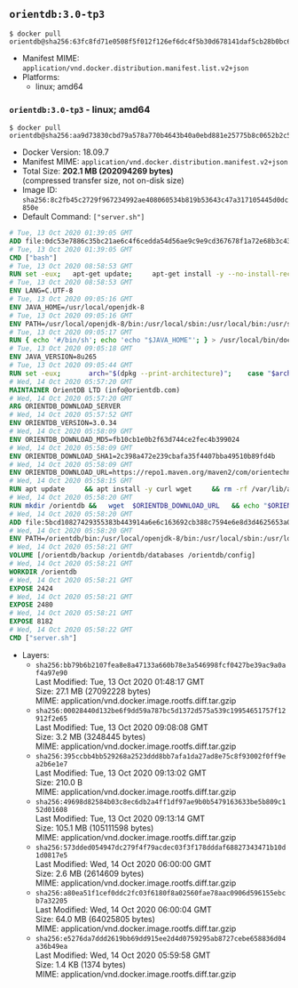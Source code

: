 ## `orientdb:3.0-tp3`

```console
$ docker pull orientdb@sha256:63fc8fd71e0508f5f012f126ef6dc4f5b30d678141daf5cb28b0bc6e28218ec0
```

-	Manifest MIME: `application/vnd.docker.distribution.manifest.list.v2+json`
-	Platforms:
	-	linux; amd64

### `orientdb:3.0-tp3` - linux; amd64

```console
$ docker pull orientdb@sha256:aa9d73830cbd79a578a770b4643b40a0ebd881e25775b8c0652b2c52fe669a86
```

-	Docker Version: 18.09.7
-	Manifest MIME: `application/vnd.docker.distribution.manifest.v2+json`
-	Total Size: **202.1 MB (202094269 bytes)**  
	(compressed transfer size, not on-disk size)
-	Image ID: `sha256:8c2fb45c2729f967234992ae408060534b819b53643c47a317105445d0dc850e`
-	Default Command: `["server.sh"]`

```dockerfile
# Tue, 13 Oct 2020 01:39:05 GMT
ADD file:0dc53e7886c35bc21ae6c4f6cedda54d56ae9c9e9cd367678f1a72e68b3c43d4 in / 
# Tue, 13 Oct 2020 01:39:05 GMT
CMD ["bash"]
# Tue, 13 Oct 2020 08:58:53 GMT
RUN set -eux; 	apt-get update; 	apt-get install -y --no-install-recommends 		ca-certificates p11-kit 	; 	rm -rf /var/lib/apt/lists/*
# Tue, 13 Oct 2020 08:58:53 GMT
ENV LANG=C.UTF-8
# Tue, 13 Oct 2020 09:05:16 GMT
ENV JAVA_HOME=/usr/local/openjdk-8
# Tue, 13 Oct 2020 09:05:16 GMT
ENV PATH=/usr/local/openjdk-8/bin:/usr/local/sbin:/usr/local/bin:/usr/sbin:/usr/bin:/sbin:/bin
# Tue, 13 Oct 2020 09:05:17 GMT
RUN { echo '#/bin/sh'; echo 'echo "$JAVA_HOME"'; } > /usr/local/bin/docker-java-home && chmod +x /usr/local/bin/docker-java-home && [ "$JAVA_HOME" = "$(docker-java-home)" ]
# Tue, 13 Oct 2020 09:05:18 GMT
ENV JAVA_VERSION=8u265
# Tue, 13 Oct 2020 09:05:44 GMT
RUN set -eux; 		arch="$(dpkg --print-architecture)"; 	case "$arch" in 		amd64 | i386:x86-64) downloadUrl=https://github.com/AdoptOpenJDK/openjdk8-upstream-binaries/releases/download/jdk8u265-b01/OpenJDK8U-jdk_x64_linux_8u265b01.tar.gz ;; 		*) echo >&2 "error: unsupported architecture: '$arch'"; exit 1 ;; 	esac; 		savedAptMark="$(apt-mark showmanual)"; 	apt-get update; 	apt-get install -y --no-install-recommends 		dirmngr 		gnupg 		wget 	; 	rm -rf /var/lib/apt/lists/*; 		wget -O openjdk.tgz.asc "$downloadUrl.sign"; 	wget -O openjdk.tgz "$downloadUrl" --progress=dot:giga; 		export GNUPGHOME="$(mktemp -d)"; 	gpg --batch --keyserver ha.pool.sks-keyservers.net --keyserver-options no-self-sigs-only --recv-keys CA5F11C6CE22644D42C6AC4492EF8D39DC13168F; 	gpg --batch --keyserver ha.pool.sks-keyservers.net --recv-keys EAC843EBD3EFDB98CC772FADA5CD6035332FA671; 	gpg --batch --list-sigs --keyid-format 0xLONG CA5F11C6CE22644D42C6AC4492EF8D39DC13168F 		| tee /dev/stderr 		| grep '0xA5CD6035332FA671' 		| grep 'Andrew Haley'; 	gpg --batch --verify openjdk.tgz.asc openjdk.tgz; 	gpgconf --kill all; 	rm -rf "$GNUPGHOME"; 		mkdir -p "$JAVA_HOME"; 	tar --extract 		--file openjdk.tgz 		--directory "$JAVA_HOME" 		--strip-components 1 		--no-same-owner 	; 	rm openjdk.tgz*; 			apt-mark auto '.*' > /dev/null; 	[ -z "$savedAptMark" ] || apt-mark manual $savedAptMark > /dev/null; 	apt-get purge -y --auto-remove -o APT::AutoRemove::RecommendsImportant=false; 		{ 		echo '#!/usr/bin/env bash'; 		echo 'set -Eeuo pipefail'; 		echo 'if ! [ -d "$JAVA_HOME" ]; then echo >&2 "error: missing JAVA_HOME environment variable"; exit 1; fi'; 		echo 'cacertsFile=; for f in "$JAVA_HOME/lib/security/cacerts" "$JAVA_HOME/jre/lib/security/cacerts"; do if [ -e "$f" ]; then cacertsFile="$f"; break; fi; done'; 		echo 'if [ -z "$cacertsFile" ] || ! [ -f "$cacertsFile" ]; then echo >&2 "error: failed to find cacerts file in $JAVA_HOME"; exit 1; fi'; 		echo 'trust extract --overwrite --format=java-cacerts --filter=ca-anchors --purpose=server-auth "$cacertsFile"'; 	} > /etc/ca-certificates/update.d/docker-openjdk; 	chmod +x /etc/ca-certificates/update.d/docker-openjdk; 	/etc/ca-certificates/update.d/docker-openjdk; 		find "$JAVA_HOME/lib" -name '*.so' -exec dirname '{}' ';' | sort -u > /etc/ld.so.conf.d/docker-openjdk.conf; 	ldconfig; 		javac -version; 	java -version
# Wed, 14 Oct 2020 05:57:20 GMT
MAINTAINER OrientDB LTD (info@orientdb.com)
# Wed, 14 Oct 2020 05:57:20 GMT
ARG ORIENTDB_DOWNLOAD_SERVER
# Wed, 14 Oct 2020 05:57:52 GMT
ENV ORIENTDB_VERSION=3.0.34
# Wed, 14 Oct 2020 05:58:09 GMT
ENV ORIENTDB_DOWNLOAD_MD5=fb10cb1e0b2f63d744ce2fec4b399024
# Wed, 14 Oct 2020 05:58:09 GMT
ENV ORIENTDB_DOWNLOAD_SHA1=2c398a472e239cbafa35f4407bba49510b89fd4b
# Wed, 14 Oct 2020 05:58:09 GMT
ENV ORIENTDB_DOWNLOAD_URL=https://repo1.maven.org/maven2/com/orientechnologies/orientdb-tp3/3.0.34/orientdb-tp3-3.0.34.tar.gz
# Wed, 14 Oct 2020 05:58:15 GMT
RUN apt update     && apt install -y curl wget     && rm -rf /var/lib/apt/lists/*
# Wed, 14 Oct 2020 05:58:20 GMT
RUN mkdir /orientdb &&   wget  $ORIENTDB_DOWNLOAD_URL   && echo "$ORIENTDB_DOWNLOAD_MD5 *orientdb-tp3-$ORIENTDB_VERSION.tar.gz" | md5sum -c -   && echo "$ORIENTDB_DOWNLOAD_SHA1 *orientdb-tp3-$ORIENTDB_VERSION.tar.gz" | sha1sum -c -   && tar -xvzf orientdb-tp3-$ORIENTDB_VERSION.tar.gz -C /orientdb --strip-components=1   && rm orientdb-tp3-$ORIENTDB_VERSION.tar.gz   && rm -rf /orientdb/databases/*
# Wed, 14 Oct 2020 05:58:20 GMT
ADD file:5bcd10827429355383b443914a6e6c163692cb388c7594e6e8d3d4625653a011 in /orientdb/config 
# Wed, 14 Oct 2020 05:58:20 GMT
ENV PATH=/orientdb/bin:/usr/local/openjdk-8/bin:/usr/local/sbin:/usr/local/bin:/usr/sbin:/usr/bin:/sbin:/bin
# Wed, 14 Oct 2020 05:58:21 GMT
VOLUME [/orientdb/backup /orientdb/databases /orientdb/config]
# Wed, 14 Oct 2020 05:58:21 GMT
WORKDIR /orientdb
# Wed, 14 Oct 2020 05:58:21 GMT
EXPOSE 2424
# Wed, 14 Oct 2020 05:58:21 GMT
EXPOSE 2480
# Wed, 14 Oct 2020 05:58:21 GMT
EXPOSE 8182
# Wed, 14 Oct 2020 05:58:22 GMT
CMD ["server.sh"]
```

-	Layers:
	-	`sha256:bb79b6b2107fea8e8a47133a660b78e3a546998fcf0427be39ac9a0af4a97e90`  
		Last Modified: Tue, 13 Oct 2020 01:48:17 GMT  
		Size: 27.1 MB (27092228 bytes)  
		MIME: application/vnd.docker.image.rootfs.diff.tar.gzip
	-	`sha256:00028440d132be6f9dd59a787bc5d1372d575a539c19954651757f12912f2e65`  
		Last Modified: Tue, 13 Oct 2020 09:08:08 GMT  
		Size: 3.2 MB (3248445 bytes)  
		MIME: application/vnd.docker.image.rootfs.diff.tar.gzip
	-	`sha256:395ccbb4bb529268a2523ddd8bb7afa1da27ad8e75c8f93002f0ff9ea2b6e1e7`  
		Last Modified: Tue, 13 Oct 2020 09:13:02 GMT  
		Size: 210.0 B  
		MIME: application/vnd.docker.image.rootfs.diff.tar.gzip
	-	`sha256:49698d82584b03c8ec6db2a4ff1df97ae9b0b5479163633be5b809c152d01608`  
		Last Modified: Tue, 13 Oct 2020 09:13:14 GMT  
		Size: 105.1 MB (105111598 bytes)  
		MIME: application/vnd.docker.image.rootfs.diff.tar.gzip
	-	`sha256:573dded054947dc279f4f79acdec03f3f178dddaf68827343471b10d1d0817e5`  
		Last Modified: Wed, 14 Oct 2020 06:00:00 GMT  
		Size: 2.6 MB (2614609 bytes)  
		MIME: application/vnd.docker.image.rootfs.diff.tar.gzip
	-	`sha256:a80ea51f1cef0ddc2fc03f6180f8a02560fae78aac0906d596155ebcb7a32205`  
		Last Modified: Wed, 14 Oct 2020 06:00:04 GMT  
		Size: 64.0 MB (64025805 bytes)  
		MIME: application/vnd.docker.image.rootfs.diff.tar.gzip
	-	`sha256:e5276da7ddd2619bb69dd915ee2d4d0759295ab8727cebe658836d04a36b49ea`  
		Last Modified: Wed, 14 Oct 2020 05:59:58 GMT  
		Size: 1.4 KB (1374 bytes)  
		MIME: application/vnd.docker.image.rootfs.diff.tar.gzip
